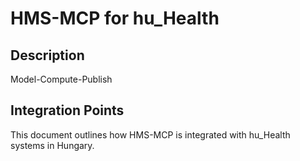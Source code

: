 # HMS-MCP for hu_Health

## Description

Model-Compute-Publish

## Integration Points

This document outlines how HMS-MCP is integrated with hu_Health systems in Hungary.
